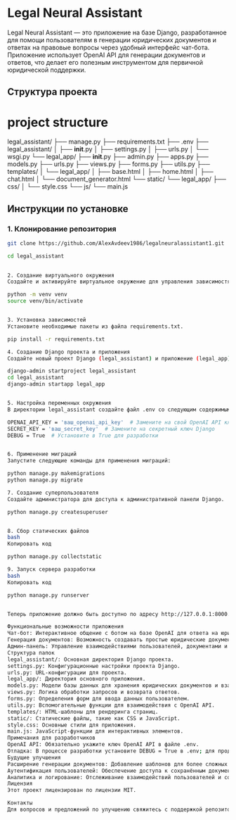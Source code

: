 # Legal Neural Assistant

Legal Neural Assistant — это приложение на базе Django, разработанное для помощи пользователям в генерации юридических документов и ответах на правовые вопросы через удобный интерфейс чат-бота. Приложение использует OpenAI API для генерации документов и ответов, что делает его полезным инструментом для первичной юридической поддержки.

## Структура проекта

 
 # project structure
legal_assistant/
├── manage.py
├── requirements.txt
├── .env
├── legal_assistant/
│   ├── __init__.py
│   ├── settings.py
│   ├── urls.py
│   └── wsgi.py
└── legal_app/
    ├── __init__.py
    ├── admin.py
    ├── apps.py
    ├── models.py
    ├── urls.py
    ├── views.py
    ├── forms.py
    ├── utils.py
    ├── templates/
    │   └── legal_app/
    │       ├── base.html
    │       ├── home.html
    │       ├── chat.html
    │       └── document_generator.html
    └── static/
        └── legal_app/
            ├── css/
            │   └── style.css
            └── js/
                └── main.js
 

## Инструкции по установке

### 1. Клонирование репозитория

```bash
git clone https://github.com/AlexAvdeev1986/legalneuralassistant1.git

cd legal_assistant

 
2. Создание виртуального окружения
Создайте и активируйте виртуальное окружение для управления зависимостями.

python -m venv venv
source venv/bin/activate


3. Установка зависимостей
Установите необходимые пакеты из файла requirements.txt.

pip install -r requirements.txt

4. Создание Django проекта и приложения
Создайте новый проект Django (legal_assistant) и приложение (legal_app), если они ещё не созданы.

django-admin startproject legal_assistant
cd legal_assistant
django-admin startapp legal_app


5. Настройка переменных окружения
В директории legal_assistant создайте файл .env со следующим содержимым. Замените шаблоны фактическими значениями:

OPENAI_API_KEY = 'ваш_openai_api_key'  # Замените на свой OpenAI API ключ
SECRET_KEY = 'ваш_secret_key'  # Замените на секретный ключ Django
DEBUG = True  # Установите в True для разработки


6. Применение миграций
Запустите следующие команды для применения миграций:

python manage.py makemigrations
python manage.py migrate

7. Создание суперпользователя
Создайте администратора для доступа к административной панели Django.

python manage.py createsuperuser


8. Сбор статических файлов
bash
Копировать код

python manage.py collectstatic

9. Запуск сервера разработки
bash
Копировать код

python manage.py runserver


Теперь приложение должно быть доступно по адресу http://127.0.0.1:8000.

Функциональные возможности приложения
Чат-бот: Интерактивное общение с ботом на базе OpenAI для ответа на юридические вопросы и получения рекомендаций.
Генерация документов: Возможность создавать простые юридические документы на основе ввода пользователя.
Админ-панель: Управление взаимодействиями пользователей, документами и настройками приложения через административный интерфейс Django.
Структура папок
legal_assistant/: Основная директория Django проекта.
settings.py: Конфигурационные настройки проекта Django.
urls.py: URL-конфигурации для проекта.
legal_app/: Директория основного приложения.
models.py: Модели базы данных для хранения юридических документов и взаимодействий с пользователями.
views.py: Логика обработки запросов и возврата ответов.
forms.py: Определения форм для ввода данных пользователем.
utils.py: Вспомогательные функции для взаимодействия с OpenAI API.
templates/: HTML-шаблоны для рендеринга страниц.
static/: Статические файлы, такие как CSS и JavaScript.
style.css: Основные стили для приложения.
main.js: JavaScript-функции для интерактивных элементов.
Примечания для разработчиков
OpenAI API: Обязательно укажите ключ OpenAI API в файле .env.
Отладка: В процессе разработки установите DEBUG = True в .env; для продакшн-среды переключите на False.
Будущие улучшения
Расширение генерации документов: Добавление шаблонов для более сложных юридических документов.
Аутентификация пользователей: Обеспечение доступа к сохранённым документам и настройкам, привязанным к пользователю.
Аналитика и логирование: Отслеживание взаимодействий пользователей и создание аналитических отчетов.
Лицензия
Этот проект лицензирован по лицензии MIT.

Контакты
Для вопросов и предложений по улучшению свяжитесь с поддержкой репозитория.

